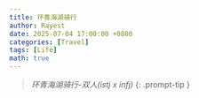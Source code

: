 ```yaml
---
title: 环青海湖骑行
author: Rayest
date: 2025-07-04 17:00:00 +0800
categories: [Travel]
tags: [Life]
math: true
---
```


> *环青海湖骑行-双人(istj x infj)*
{: .prompt-tip }
